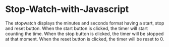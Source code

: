 # Stop-Watch-with-Javascript

The stopwatch displays the minutes and seconds format having a start, stop
and reset button.
 When the start button is clicked, the timer will start counting the time.
 When the stop button is clicked, the timer will be stopped at that moment.
 When the reset button is clicked, the timer will be reset to 0.
